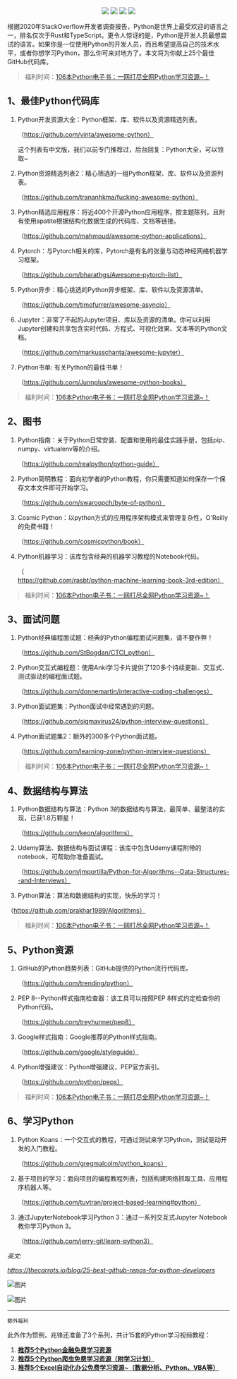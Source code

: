 <div align="center">
    <a href="https://github.com/zhaofeng092/python_auto_office"> <img src="https://badgen.net/badge/Github/%E7%A8%8B%E5%BA%8F%E5%91%98?icon=github&color=red"></a>
    <a href="https://mp.weixin.qq.com/s/xkZSp3606rTPN_JbLT3hSQ"> <img src="https://badgen.net/badge/follow/%E5%85%AC%E4%BC%97%E5%8F%B7?icon=rss&color=green"></a>
    <a href="https://space.bilibili.com/259649365"> <img src="https://badgen.net/badge/pick/B%E7%AB%99?icon=dependabot&color=blue"></a>
    <a href="https://mp.weixin.qq.com/s/wx-JkgOUoJhb-7ZESxl93w"> <img src="https://badgen.net/badge/join/%E4%BA%A4%E6%B5%81%E7%BE%A4?icon=atom&color=yellow"></a>
</div>



根据2020年StackOverflow开发者调查报告，Python是世界上最受欢迎的语言之一，排名仅次于Rust和TypeScript。更令人惊讶的是，Python是开发人员最想尝试的语言。如果你是一位使用Python的开发人员，而且希望提高自己的技术水平，或者你想学习Python，那么你可来对地方了。本文将为你献上25个最佳GitHub代码库。



> 福利时间：[106本Python电子书：一网打尽全网Python学习资源~！](http://mp.weixin.qq.com/s?__biz=MzUzNTc5NjA4NQ==&mid=2247488524&idx=1&sn=1556474b8662b8497efa87a3fd116dc7&chksm=fa815416cdf6dd0005e672eeca0a99d7d9ca520c291d80abf32652acce4e0e91e23253b0d1b6#rd)



## **1、最佳Python代码库**



1. Python开发资源大全：Python框架、库、软件以及资源精选列表。

   （https://github.com/vinta/awesome-python）

   

   这个列表有中文版，我们以前专门推荐过，后台回复：Python大全，可以领取~

   

2. Python资源精选列表2：精心筛选的一组Python框架、库、软件以及资源列表。

   （https://github.com/trananhkma/fucking-awesome-python）

   

3. Python精选应用程序：将近400个开源Python应用程序，按主题陈列，且附有使用apatite根据结构化数据生成的代码库、文档等链接。

   （https://github.com/mahmoud/awesome-python-applications）

   

4. Pytorch：与Pytorch相关的库，Pytorch是有名的张量与动态神经网络机器学习框架。

   （https://github.com/bharathgs/Awesome-pytorch-list）

   

5. Python异步：精心挑选的Python异步框架、库、软件以及资源清单。

   （https://github.com/timofurrer/awesome-asyncio）

   

6. Jupyter：非常了不起的Jupyter项目、库以及资源的清单。你可以利用Jupyter创建和共享包含实时代码、方程式、可视化效果、文本等的Python文档。

   （https://github.com/markusschanta/awesome-jupyter）

   

7. Python书单: 有关Python的最佳书单！

   （https://github.com/Junnplus/awesome-python-books）



> 福利时间：[106本Python电子书：一网打尽全网Python学习资源~！](http://mp.weixin.qq.com/s?__biz=MzUzNTc5NjA4NQ==&mid=2247488524&idx=1&sn=1556474b8662b8497efa87a3fd116dc7&chksm=fa815416cdf6dd0005e672eeca0a99d7d9ca520c291d80abf32652acce4e0e91e23253b0d1b6#rd)



## **2、图书**



1. Python指南：关于Python日常安装、配置和使用的最佳实践手册，包括pip、numpy、virtualenv等的介绍。

   （https://github.com/realpython/python-guide）

   

2. Python简明教程：面向初学者的Python教程，你只需要知道如何保存一个保存文本文件即可开始学习。

   （https://github.com/swaroopch/byte-of-python）

   

3. Cosmic Python：以python方式的应用程序架构模式来管理复杂性，O'Reilly的免费书籍！

   （https://github.com/cosmicpython/book）

   

4. Python机器学习：该库包含经典的机器学习教程的Notebook代码。

   （https://github.com/rasbt/python-machine-learning-book-3rd-edition）

   

> 福利时间：[106本Python电子书：一网打尽全网Python学习资源~！](http://mp.weixin.qq.com/s?__biz=MzUzNTc5NjA4NQ==&mid=2247488524&idx=1&sn=1556474b8662b8497efa87a3fd116dc7&chksm=fa815416cdf6dd0005e672eeca0a99d7d9ca520c291d80abf32652acce4e0e91e23253b0d1b6#rd)



## **3、面试问题**



1. Python经典编程面试题：经典的Python编程面试问题集，请不要作弊！

   （https://github.com/StBogdan/CTCI_python）

   

2. Python交互式编程题：使用Anki学习卡片提供了120多个持续更新、交互式、测试驱动的编程面试题。

   （https://github.com/donnemartin/interactive-coding-challenges）

   

3. Python面试题集：Python面试中经常遇到的问题。

   （https://github.com/sigmavirus24/python-interview-questions）

   

4. Python面试题集2：额外的300多个Python面试题。

   （https://github.com/learning-zone/python-interview-questions）

   

> 福利时间：[106本Python电子书：一网打尽全网Python学习资源~！](http://mp.weixin.qq.com/s?__biz=MzUzNTc5NjA4NQ==&mid=2247488524&idx=1&sn=1556474b8662b8497efa87a3fd116dc7&chksm=fa815416cdf6dd0005e672eeca0a99d7d9ca520c291d80abf32652acce4e0e91e23253b0d1b6#rd)



## **4、数据结构与算法**



1. Python数据结构与算法：Python 3的数据结构与算法，最简单、最整洁的实现，已获1.8万颗星！

   （https://github.com/keon/algorithms）

   

2. Udemy算法、数据结构与面试课程：该库中包含Udemy课程附带的notebook，可帮助你准备面试。

   （https://github.com/jmportilla/Python-for-Algorithms--Data-Structures--and-Interviews）

   

3.  Python算法：算法和数据结构的实现，快乐的学习！

   （https://github.com/prakhar1989/Algorithms）

> 福利时间：[106本Python电子书：一网打尽全网Python学习资源~！](http://mp.weixin.qq.com/s?__biz=MzUzNTc5NjA4NQ==&mid=2247488524&idx=1&sn=1556474b8662b8497efa87a3fd116dc7&chksm=fa815416cdf6dd0005e672eeca0a99d7d9ca520c291d80abf32652acce4e0e91e23253b0d1b6#rd)

## **5、Python资源**



1. GitHub的Python趋势列表：GitHub提供的Python流行代码库。

   （https://github.com/trending/python）

   

2. PEP 8--Python样式指南检查器：该工具可以按照PEP 8样式约定检查你的Python代码。

   （https://github.com/treyhunner/pep8）

   

3. Google样式指南：Google推荐的Python样式指南。

   （https://github.com/google/styleguide）

   

4. Python增强建议：Python增强建议，PEP官方索引。

   （https://github.com/python/peps）

> 福利时间：[106本Python电子书：一网打尽全网Python学习资源~！](http://mp.weixin.qq.com/s?__biz=MzUzNTc5NjA4NQ==&mid=2247488524&idx=1&sn=1556474b8662b8497efa87a3fd116dc7&chksm=fa815416cdf6dd0005e672eeca0a99d7d9ca520c291d80abf32652acce4e0e91e23253b0d1b6#rd)

## **6、学习Python**



1. Python Koans：一个交互式的教程，可通过测试来学习Python，测试驱动开发的入门教程。

   （https://github.com/gregmalcolm/python_koans）

   

2. 基于项目的学习：面向项目的编程教程列表，包括构建网络抓取工具、应用程序机器人等。

   （https://github.com/tuvtran/project-based-learning#python）

   

3. 通过JupyterNotebook学习Python 3：通过一系列交互式Jupyter Notebook教你学习Python 3。

   （https://github.com/jerry-git/learn-python3）

*英文:*

*https://thecarrots.io/blog/25-best-github-repos-for-python-developers*



![图片](https://mmbiz.qpic.cn/mmbiz_gif/8iadiaKXL1pr1kKhjnwZoia8iatR1LozWG68Doh4h3v8jhHC4mhBXwicPPQFuickjCXQnR4Uibiam9DdudU6YDKSxg59OA/640?wx_fmt=gif&tp=webp&wxfrom=5&wx_lazy=1)

![图片](https://mmbiz.qpic.cn/mmbiz_jpg/SAHDhZ6pPOibgo7Ze5JAPiaYYmteOo95fwpiacvSnibzVmNVCEN6fbfgaDKGHNlMZ6aFiaGjuCfr4ekng7mlfUaCWyg/640?wx_fmt=jpeg&tp=webp&wxfrom=5&wx_lazy=1&wx_co=1)



------

```
额外福利
```



此外作为惯例，兆锋还准备了3个系列，共计15套的Python学习视频教程：



1. **[推荐5个Python金融免费学习资源](http://mp.weixin.qq.com/s?__biz=MzI2Nzg5MjgyNg==&mid=2247485981&idx=1&sn=c671b456615c7d8b0bb3294d56da028d&chksm=eaf6ab28dd81223ee0b952371b04d5ca0cc301a113e7c52abd289ae77879c0d56ebaeaf2d757&scene=21#wechat_redirect)**
2. **[推荐5个Python爬虫免费学习资源（附学习计划）](http://mp.weixin.qq.com/s?__biz=MzI2Nzg5MjgyNg==&mid=2247485933&idx=1&sn=3b62430606947be379c55325888d56ee&chksm=eaf6a8d8dd8121ce17462eab3a4a436327166c731f99339dee1b157e7e026d8e2a874d08feea&scene=21#wechat_redirect)**
3. **[推荐5个Excel自动化办公免费学习资源~（数据分析、Python、VBA等）](http://mp.weixin.qq.com/s?__biz=MzI2Nzg5MjgyNg==&mid=2247486060&idx=1&sn=d659e07f6f720130e5e58ba43be4cb4d&chksm=eaf6ab59dd81224f148f798639c5995a8ab24620a00869231598ee31249e7f827d3b1055f5e3&scene=21#wechat_redirect)**